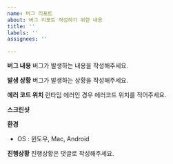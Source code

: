 ```yaml
---
name: 버그 리포트
about: 버그 리포트 작성하기 위한 내용
title: ''
labels: ''
assignees: ''

---
```


**버그 내용**
버그가 발생하는 내용을 작성해주세요.

**발생 상황**
버그가 발생하는 상황을 작성해주세요.

**에러 코드 위치**
런타임 에러인 경우 에러코드 위치를 적어주세요.

**스크린샷**

**환경**
  - OS : 윈도우, Mac, Android

**진행상황**
진행상황은 댓글로 작성해주세요.
